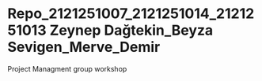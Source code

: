 # Repo_2121251007_2121251014_2121251013  Zeynep Dağtekin_Beyza Sevigen_Merve_Demir
Project Managment group workshop
